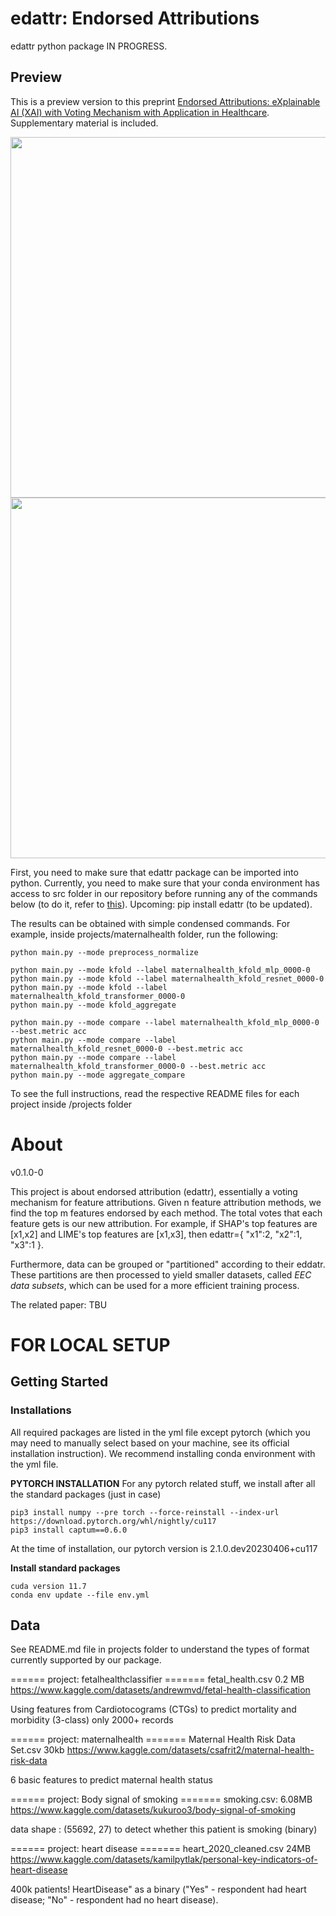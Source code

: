 # edattr: Endorsed Attributions

edattr python package IN PROGRESS.

## Preview
This is a preview version to this preprint <a href="[https://www.techrxiv.org/articles/preprint/Endorsed_Attributions_eXplainable_AI_XAI_with_Voting_Mechanism_with_Application_in_Healthcare/23949135](https://www.researchgate.net/publication/373185730_Endorsed_Attributions_eXplainable_AI_XAI_with_Voting_Mechanism_with_Application_in_Healthcare)">Endorsed Attributions: eXplainable AI (XAI) with Voting Mechanism with Application in Healthcare</a>. Supplementary material is included.

<div align="center">
<img src="https://drive.google.com/uc?export=view&id=1D7viU_kMzK3FEXQgUcnWBdDkYmeHC406" width="577"></img>
<img src="https://drive.google.com/uc?export=view&id=17FjxxIdLtvCyCPrWBPx-Hkvu-aow8Vfc" width="577"></img>
</div>

First, you need to make sure that edattr package can be imported into python. Currently, you need to make sure that your conda environment has access to src folder in our repository before running any of the commands below (to do it, refer to <a href="https://stackoverflow.com/questions/37006114/anaconda-permanently-include-external-packages-like-in-pythonpath">this</a>). Upcoming: pip install edattr (to be updated).

The results can be obtained with simple condensed commands. For example, inside projects/maternalhealth folder, run the following:
```
python main.py --mode preprocess_normalize

python main.py --mode kfold --label maternalhealth_kfold_mlp_0000-0 
python main.py --mode kfold --label maternalhealth_kfold_resnet_0000-0 
python main.py --mode kfold --label maternalhealth_kfold_transformer_0000-0 
python main.py --mode kfold_aggregate

python main.py --mode compare --label maternalhealth_kfold_mlp_0000-0 --best.metric acc
python main.py --mode compare --label maternalhealth_kfold_resnet_0000-0 --best.metric acc
python main.py --mode compare --label maternalhealth_kfold_transformer_0000-0 --best.metric acc
python main.py --mode aggregate_compare
```

To see the full instructions, read the respective README files for each project inside /projects folder

# About

v0.1.0-0

This project is about endorsed attribution (edattr), essentially a voting mechanism for feature attributions. Given n feature attribution methods, we find the top m features endorsed by each method. The total votes that each feature gets is our new attribution. For example, if SHAP's top features are [x1,x2] and LIME's top features are [x1,x3], then edattr={ "x1":2, "x2":1, "x3":1 }.

Furthermore, data can be grouped or "partitioned" according to their eddatr. These partitions are then processed to yield smaller datasets, called *EEC data subsets*, which can be used for a more efficient training process.

The related paper: TBU

# FOR LOCAL SETUP 
## Getting Started

### Installations
All required packages are listed in the yml file except pytorch (which you may need to manually select based on your machine, see its official installation instruction). We recommend installing conda environment with the yml file.


**PYTORCH INSTALLATION**
For any pytorch related stuff, we install after all the standard packages (just in case)
```
pip3 install numpy --pre torch --force-reinstall --index-url https://download.pytorch.org/whl/nightly/cu117
pip3 install captum==0.6.0
```
At the time of installation, our pytorch version is 2.1.0.dev20230406+cu117

**Install standard packages**
```
cuda version 11.7
conda env update --file env.yml
```

## Data
See README.md file in projects folder to understand the types of format currently supported by our package.

====== project: fetalhealthclassifier =======
fetal_health.csv 0.2 MB
https://www.kaggle.com/datasets/andrewmvd/fetal-health-classification

Using features from Cardiotocograms (CTGs) to predict mortality and morbidity (3-class)
only 2000+ records


====== project: maternalhealth =======
Maternal Health Risk Data Set.csv 30kb
https://www.kaggle.com/datasets/csafrit2/maternal-health-risk-data

6 basic features to predict maternal health status

====== project: Body signal of smoking =======
smoking.csv: 6.08MB
https://www.kaggle.com/datasets/kukuroo3/body-signal-of-smoking

data shape : (55692, 27)
to detect whether this patient is smoking (binary)

====== project: heart disease =======
heart_2020_cleaned.csv 24MB
https://www.kaggle.com/datasets/kamilpytlak/personal-key-indicators-of-heart-disease

400k patients!
HeartDisease" as a binary ("Yes" - respondent had heart disease; "No" - respondent had no heart disease).




